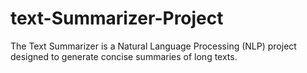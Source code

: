 # text-Summarizer-Project
The Text Summarizer is a Natural Language Processing (NLP) project designed to generate concise summaries of long texts.
